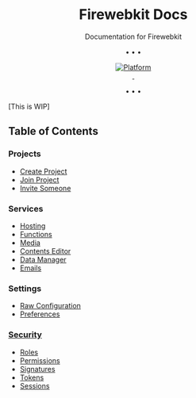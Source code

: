 <p align="center">
    <h1 align="center">Firewebkit Docs</h1>
    <p align="center">Documentation for Firewebkit</p>
</p>

<p align="center">
    •   •   •
</p>

<p align="center">
  <a aria-label="Platform Status" href="https://console.firewebkit.com">
    <img alt="Platform" src="https://img.shields.io/website?down_color=red&down_message=down&label=platform&style=for-the-badge&up_color=green&up_message=online&url=https%3A%2F%2Fconsole.firewebkit.com">
  </a>
  <br/>
  <a aria-label="NPM version" href="https://www.npmjs.com/package/firewebkit-functions">
    <img alt="" src="https://img.shields.io/npm/v/firewebkit-functions.svg?style=for-the-badge&labelColor=000000&label=firewebkit-functions">
  </a>
  <a aria-label="NPM version" href="https://www.npmjs.com/package/firewebkit-cli">
    <img alt="" src="https://img.shields.io/npm/v/firewebkit-cli.svg?style=for-the-badge&labelColor=000000&label=firewebkit-cli">
  </a>
  <br/>
  <a aria-label="Donate via PayPal" href="https://amrayn.com/donate">
    <img alt="" src="https://img.shields.io/static/v1?label=Donate&message=PayPal&color=purple&style=for-the-badge&labelColor=000000">
  </a>
</p>

<p align="center">
    •   •   •
</p>

[This is WIP]

## Table of Contents

### Projects
  * [Create Project](/docs/manage/create-project)
  * [Join Project](/docs/manage/join-project)
  * [Invite Someone](/docs/manage/invite-someone)

### Services
  * [Hosting](/docs/services/hosting)
  * [Functions](/docs/services/functions)
  * [Media](/docs/services/media)
  * [Contents Editor](/docs/services/contents)
  * [Data Manager](/docs/services/data)
  * [Emails](/docs/services/emails)

### Settings
  * [Raw Configuration](/docs/manage/raw-config)
  * [Preferences](/docs/manage/preferences)
  
### [Security](/docs/security/README)
  * [Roles](/docs/security/roles)
  * [Permissions](/docs/security/permissions)
  * [Signatures](/docs/security/signatures)
  * [Tokens](/docs/security/tokens)
  * [Sessions](/docs/security/sessions)
